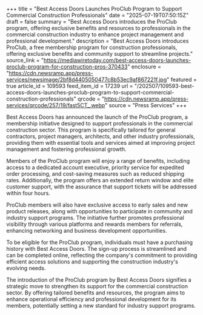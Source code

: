 +++
title = "Best Access Doors Launches ProClub Program to Support Commercial Construction Professionals"
date = "2025-07-19T07:50:15Z"
draft = false
summary = "Best Access Doors introduces the ProClub program, offering exclusive benefits and resources to professionals in the commercial construction industry to enhance project management and professional development."
description = "Best Access Doors introduces ProClub, a free membership program for construction professionals, offering exclusive benefits and community support to streamline projects."
source_link = "https://mediawiretoday.com/best-access-doors-launches-proclub-program-for-construction-pros-370433"
enclosure = "https://cdn.newsramp.app/press-services/newsimage/2bf8d4405050477c8b53ec9af867221f.jpg"
featured = true
article_id = 109593
feed_item_id = 17239
url = "/202507/109593-best-access-doors-launches-proclub-program-to-support-commercial-construction-professionals"
qrcode = "https://cdn.newsramp.app/press-services/qrcode/257/19/fast5CT_.webp"
source = "Press Services"
+++

<p>Best Access Doors has announced the launch of the ProClub program, a membership initiative designed to support professionals in the commercial construction sector. This program is specifically tailored for general contractors, project managers, architects, and other industry professionals, providing them with essential tools and services aimed at improving project management and fostering professional growth.</p><p>Members of the ProClub program will enjoy a range of benefits, including access to a dedicated account executive, priority service for expedited order processing, and cost-saving measures such as reduced shipping rates. Additionally, the program offers an extended return window and elite customer support, with the assurance that support tickets will be addressed within four hours.</p><p>ProClub members will also have exclusive access to early sales and new product releases, along with opportunities to participate in community and industry support programs. The initiative further promotes professional visibility through various platforms and rewards members for referrals, enhancing networking and business development opportunities.</p><p>To be eligible for the ProClub program, individuals must have a purchasing history with Best Access Doors. The sign-up process is streamlined and can be completed online, reflecting the company's commitment to providing efficient access solutions and supporting the construction industry's evolving needs.</p><p>The introduction of the ProClub program by Best Access Doors signifies a strategic move to strengthen its support for the commercial construction sector. By offering tailored benefits and resources, the program aims to enhance operational efficiency and professional development for its members, potentially setting a new standard for industry support programs.</p>